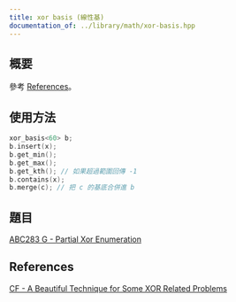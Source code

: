 ```yaml
---
title: xor basis (線性基)
documentation_of: ../library/math/xor-basis.hpp
---
```


## 概要

參考 [References](#References)。

## 使用方法

```cpp
xor_basis<60> b;
b.insert(x);
b.get_min();
b.get_max();
b.get_kth(); // 如果超過範圍回傳 -1
b.contains(x);
b.merge(c); // 把 c 的基底合併進 b
```

## 題目
[ABC283 G - Partial Xor Enumeration](https://atcoder.jp/contests/abc283/tasks/abc283_g)

## References
[CF - A Beautiful Technique for Some XOR Related Problems](https://codeforces.com/blog/entry/68953)
